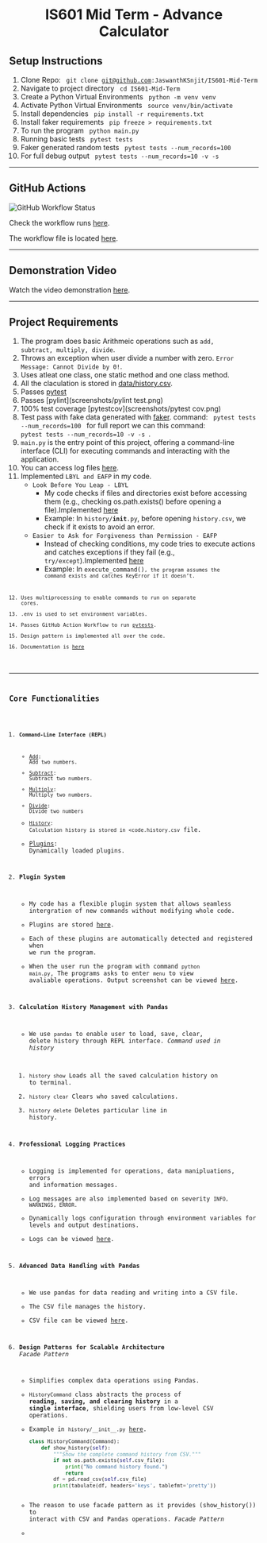 <h1 align="center"> IS601 Mid Term - Advance Calculator</h1>

## Setup Instructions

1. Clone Repo: <code> git clone git@github.com:JaswanthKSnjit/IS601-Mid-Term </code>
2. Navigate to project directory <code> cd IS601-Mid-Term</code>
3. Create a Python Virtual Environments <code> python -m venv venv </code>
4. Activate Python Virtual Environments <code> source venv/bin/activate </code>
5. Install dependencies <code> pip install -r requirements.txt </code>
6. Install faker requirements <code> pip freeze > requirements.txt </code>
7. To run the program <code> python main.py </code>
8. Running basic tests <code> pytest tests</code>
9. Faker generated random tests <code> pytest tests --num_records=100 </code>
10. For full debug output <code> pytest tests --num_records=10 -v -s </code>

---

## GitHub Actions

![GitHub Workflow Status](https://github.com/JaswanthKSnjit/IS601-Mid-Term/actions/workflows/test.yml/badge.svg)

Check the workflow runs [here](https://github.com/JaswanthKSnjit/IS601-Mid-Term/actions).

The workflow file is located [here](https://github.com/JaswanthKSnjit/IS601-Mid-Term/blob/main/.github/workflows/test.yml).

---

## Demonstration Video

Watch the video demonstration [here](https://www.youtube.com/watch?v=your-video-id).

---

## Project Requirements

1. The program does basic Arithmeic operations such as <code>add, subtract, multiply, divide</code>.
2. Throws an exception when user divide a number with zero. <code>Error Message: Cannot Divide by 0!</code>.
3. Uses atleat one class, one static method and one class method.
4. All the claculation is stored in [data/history.csv](https://github.com/JaswanthKSnjit/IS601-Mid-Term/blob/main/data/history.csv).
5. Passes [pytest](screenshots/pytest.png)
6. Passes [pylint](screenshots/pylint test.png)
7. 100% test coverage [pytestcov](screenshots/pytest cov.png)
8. Test pass with fake data generated with [faker](screenshots/faker.png). command: <code> pytest tests --num_records=100 </code> for full report we can this command: <code> pytest tests --num_records=10 -v -s </code>.
9. <code>main.py</code> is the entry point of this project, offering a command-line interface (CLI) for executing commands and interacting with the application.
10. You can access log files [here](https://github.com/JaswanthKSnjit/IS601-Mid-Term/tree/main/logs).
11. Implemented <code>LBYL and EAFP</code> in my code.<br>
    - <code>Look Before You Leap - LBYL</code>
        - My code checks if files and directories exist before accessing them (e.g., checking os.path.exists() before opening a file).Implemented [here](https://github.com/JaswanthKSnjit/IS601-Mid-Term/blob/main/app/plugins/history/__init__.py)
        - Example: In <code>history/__init__.py</code>, before opening <code>history.csv</code>, we check if it exists to avoid an error.
    - <code>Easier to Ask for Forgiveness than Permission - EAFP</code>
        - Instead of checking conditions, my code tries to execute actions and catches exceptions if they fail (e.g., <code>try/except</code>).Implemented [here](https://github.com/JaswanthKSnjit/IS601-Mid-Term/blob/main/app/commands/__init__.py)
        - Example: In <code>execute_command()<code>, the program assumes the command exists and catches KeyError if it doesn’t.
12. Uses multiprocessing to enable commands to run on separate cores.
13. .env is used to set environment variables.
14. Passes GitHub Action Workflow to run [pytests](https://github.com/JaswanthKSnjit/IS601-Mid-Term/actions).
15. Design pattern is implemented all over the code.
16. Documentation is [here]()

---

## Core Functionalities

1. **Command-Line Interface (REPL)**
   - [Add](https://github.com/JaswanthKSnjit/IS601-Mid-Term/blob/main/app/plugins/add/__init__.py): Add two numbers.
   - [Subtract](https://github.com/JaswanthKSnjit/IS601-Mid-Term/blob/main/app/plugins/subtract/__init__.py): Subtract two numbers.
   - [Multiply](https://github.com/JaswanthKSnjit/IS601-Mid-Term/blob/main/app/plugins/multiply/__init__.py): Multiply two numbers.
   - [Divide](https://github.com/JaswanthKSnjit/IS601-Mid-Term/blob/main/app/plugins/divide/__init__.py): Divide two numbers
   - [History](https://github.com/JaswanthKSnjit/IS601-Mid-Term/blob/main/data/history.csv): Calculation  history is stored in <code.history.csv</code> file.
   - [Plugins](https://github.com/JaswanthKSnjit/IS601-Mid-Term/tree/main/app/plugins): Dynamically loaded plugins.

2. **Plugin System**
   - My code has a flexible plugin system that allows seamless intergration of new commands without modifying whole code.
   - Plugins are stored [here](https://github.com/JaswanthKSnjit/IS601-Mid-Term/tree/main/app/plugins).
   - Each of these plugins are automatically detected and registered when we run the program.
   - When the user run the program with command <code>python main.py</code>, The programs asks to enter <code>menu</code> to view avaliable operations. Output screenshot can be viewed [here](/home/jasu/IS601-Mid-Term/screenshots/output.png).

3. **Calculation History Management with Pandas**
   - We use <code>pandas</code> to enable user to load, save, clear, delete history through REPL interface.
   *Command used in history*
   1. <code>history show</code> Loads all the saved calculation history on to terminal.
   2. <code>history clear</code> Clears who saved calculations.
   3. <code>history delete<n></code> Deletes particular line in history.
4. **Professional Logging Practices**
   - Logging is implemented  for operations, data manipluations, errors and information messages.
   - Log messages are also implemented based on severity <code>INFO, WARNINGS, ERROR.</code>
   - Dynamically logs configuration through environment variables for levels and output destinations.
   - Logs can be viewed [here](https://github.com/JaswanthKSnjit/IS601-Mid-Term/blob/main/logs/app.log).

5. **Advanced Data Handling with Pandas**
   - We use pandas for data reading and writing into a CSV file.
   - The CSV file manages the history.
   - CSV file can be viewed [here](https://github.com/JaswanthKSnjit/IS601-Mid-Term/blob/main/data/history.csv).

6. **Design Patterns for Scalable Architecture**
   *Facade Pattern*
     - Simplifies complex data operations using Pandas.
     - `HistoryCommand` class abstracts the process of **reading, saving, and clearing history** in a **single interface**, shielding users from low-level CSV operations.
     - Example in `history/__init__.py` [here](https://github.com/JaswanthKSnjit/IS601-Mid-Term/blob/main/app/plugins/history/__init__.py).
        ```python
        class HistoryCommand(Command):
            def show_history(self):
                """Show the complete command history from CSV."""
                if not os.path.exists(self.csv_file):
                    print("No command history found.")
                    return
                df = pd.read_csv(self.csv_file)
                print(tabulate(df, headers='keys', tablefmt='pretty'))
     - The reason to use facade pattern as it provides (show_history()) to interact with CSV and Pandas operations.
    *Facade Pattern*
     - 
